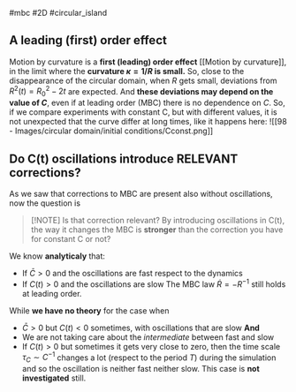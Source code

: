 #mbc #2D #circular_island 
## A leading (first) order effect
Motion by curvature is a **first (leading) order effect** [[Motion by curvature]], in the limit where the **curvature $\kappa = 1/R$ is small.** So, close to the disappearance of the circular domain, when $R$ gets small, deviations from $R^2(t)=R_0^2-2t$ are expected. And **these deviations may depend on the value of $C$**, even if at leading order (MBC) there is no dependence on $C$. 
So, if we compare experiments with constant C, but with different values, it is not unexpected that the curve differ at long times, like it happens here:
![[98 - Images/circular domain/initial conditions/Cconst.png]]
## Do C(t) oscillations introduce RELEVANT corrections?
As we saw that corrections to MBC are present also without oscillations, now the question is

> [!NOTE] Is that correction relevant?
> By introducing oscillations in C(t), the way it changes the MBC is **stronger** than the correction you have for constant C or not?

We know **analyticaly** that:
- If $\bar{C}>0$ and the oscillations are fast respect to the dynamics
- If $C(t)>0$ and the oscillations are slow
The MBC law $\dot{R}=-R^{-1}$ still holds at leading order.

While **we have no theory** for the case when
- $\bar{C}>0$ but $C(t)<0$ sometimes, with oscillations that are slow
**And**
-  We are not taking care about the *intermediate* between fast and slow
- If $C(t)>0$ but sometimes it gets very close to zero, then the time scale $\tau_C\sim C^{-1}$ changes a lot (respect to the period $T$) during the simulation and so the oscillation is neither fast neither slow. This case is **not investigated** still.